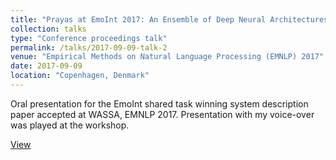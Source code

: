```yaml
---
title: "Prayas at EmoInt 2017: An Ensemble of Deep Neural Architectures for Emotion Intensity Prediction in Tweets"
collection: talks
type: "Conference proceedings talk"
permalink: /talks/2017-09-09-talk-2
venue: "Empirical Methods on Natural Language Processing (EMNLP) 2017"
date: 2017-09-09
location: "Copenhagen, Denmark"
---
```


Oral presentation for the EmoInt shared task winning system description paper accepted at WASSA, EMNLP 2017. Presentation with my voice-over was played at the workshop.

[View](https://pranav-goel.github.io/files/WASSA_EMOINT_Shared_Task_final.pdf)
